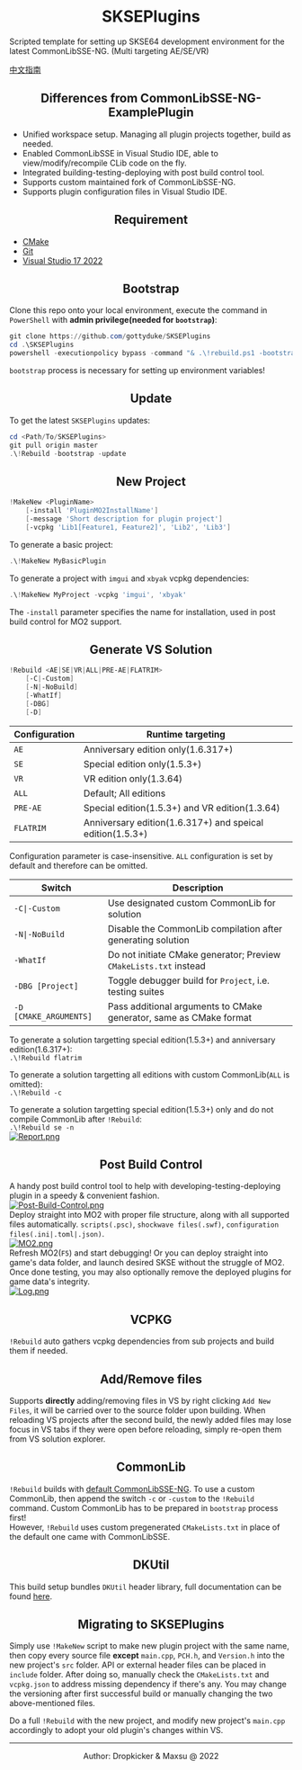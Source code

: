 <h1 align="center">SKSEPlugins</h1>
Scripted template for setting up SKSE64 development environment for the latest CommonLibSSE-NG. (Multi targeting AE/SE/VR)  

[中文指南](https://github.com/gottyduke/PluginTutorialCN)


<h2 align="center">Differences from CommonLibSSE-NG-ExamplePlugin</h2>

+ Unified workspace setup. Managing all plugin projects together, build as needed.  
+ Enabled CommonLibSSE in Visual Studio IDE, able to view/modify/recompile CLib code on the fly.
+ Integrated building-testing-deploying with post build control tool.
+ Supports custom maintained fork of CommonLibSSE-NG.
+ Supports plugin configuration files in Visual Studio IDE.


<h2 align="center">Requirement</h2>

+ [CMake](https://cmake.org)
+ [Git](https://git-scm.com)
+ [Visual Studio 17 2022](https://visualstudio.microsoft.com)


<h2 align="center">Bootstrap</h2>

Clone this repo onto your local environment, execute the command in `PowerShell` with **admin privilege(needed for `bootstrap`)**:  
```powershell
git clone https://github.com/gottyduke/SKSEPlugins
cd .\SKSEPlugins
powershell -executionpolicy bypass -command "& .\!rebuild.ps1 -bootstrap"
```  
`bootstrap` process is necessary for setting up environment variables!  

<h2 align="center">Update</h2>

To get the latest `SKSEPlugins` updates:  
```powershell
cd <Path/To/SKSEPlugins>
git pull origin master
.\!Rebuild -bootstrap -update
```

<h2 align="center">New Project</h2>

```powershell
!MakeNew <PluginName> 
    [-install 'PluginMO2InstallName'] 
    [-message 'Short description for plugin project'] 
    [-vcpkg 'Lib1[Feature1, Feature2]', 'Lib2', 'Lib3']
```
To generate a basic project:
```powershell
.\!MakeNew MyBasicPlugin
```

To generate a project with `imgui` and `xbyak` vcpkg dependencies:  
```powershell
.\!MakeNew MyProject -vcpkg 'imgui', 'xbyak'
```  
The `-install` parameter specifies the name for installation, used in post build control for MO2 support.

<h2 align="center">Generate VS Solution</h2>

```powershell
!Rebuild <AE|SE|VR|ALL|PRE-AE|FLATRIM>
    [-C|-Custom] 
    [-N|-NoBuild]
    [-WhatIf]
    [-DBG]
    [-D]
```
|Configuration|Runtime targeting|
|-|-|
|`AE`|Anniversary edition only(1.6.317+)|
|`SE`|Special edition only(1.5.3+)|
|`VR`|VR edition only(1.3.64)|
|`ALL`|Default; All editions|
|`PRE-AE`|Special edition(1.5.3+) and VR edition(1.3.64)|
|`FLATRIM`|Anniversary edition(1.6.317+) and speical edition(1.5.3+)|  

Configuration parameter is case-insensitive. `ALL` configuration is set by default and therefore can be omitted.  

|Switch|Description|
|-|-|
|`-C\|-Custom`|Use designated custom CommonLib for solution|
|`-N\|-NoBuild`|Disable the CommonLib compilation after generating solution|
|`-WhatIf`|Do not initiate CMake generator; Preview `CMakeLists.txt` instead|
|`-DBG [Project]`|Toggle debugger build for `Project`, i.e. testing suites|
|`-D [CMAKE_ARGUMENTS]`|Pass additional arguments to CMake generator, same as CMake format|

To generate a solution targetting special edition(1.5.3+) and anniversary edition(1.6.317+):  
`.\!Rebuild flatrim`  

To generate a solution targetting all editions with custom CommonLib(`ALL` is omitted):  
`.\!Rebuild -c`  

To generate a solution targetting special edition(1.5.3+) only and do not compile CommonLib after `!Rebuild`:  
`.\!Rebuild se -n`  
[![Report.png](https://i.postimg.cc/rpmByPWv/Report.png)](https://postimg.cc/rDBnQgfJ)

<h2 align="center">Post Build Control</h2>

A handy post build control tool to help with developing-testing-deploying plugin in a speedy & convenient fashion.  
[![Post-Build-Control.png](https://i.postimg.cc/L8jgsxk6/Post-Build-Control.png)](https://postimg.cc/K1v8qrsd)  
Deploy straight into MO2 with proper file structure, along with all supported files automatically. `scripts(.psc)`, `shockwave files(.swf)`, `configuration files(.ini|.toml|.json)`.  
[![MO2.png](https://i.postimg.cc/pdhs6bKX/MO2.png)](https://postimg.cc/R3m1WYPj)  
Refresh MO2(`F5`) and start debugging! Or you can deploy straight into game's data folder, and launch desired SKSE without the struggle of MO2. Once done testing, you may also optionally remove the deployed plugins for game data's integrity.  
[![Log.png](https://i.postimg.cc/KjRjnNdV/Log.png)](https://postimg.cc/WqcsVMp6)  

<h2 align="center">VCPKG</h2>

`!Rebuild` auto gathers vcpkg dependencies from sub projects and build them if needed.  

<h2 align="center">Add/Remove files</h2>

Supports **directly** adding/removing files in VS by right clicking `Add New Files`, it will be carried over to the source folder upon building. When reloading VS projects after the second build, the newly added files may lose focus in VS tabs if they were open before reloading, simply re-open them from VS solution explorer.   

<h2 align="center">CommonLib</h2>

`!Rebuild` builds with [default CommonLibSSE-NG](https://github.com/CharmedBaryon/CommonLibSSE-NG). To use a custom CommonLib, then append the switch `-c` or `-custom` to the `!Rebuild` command. Custom CommonLib has to be prepared in `bootstrap` process first!  
However, `!Rebuild` uses custom pregenerated `CMakeLists.txt` in place of the default one came with CommonLibSSE.

<h2 align="center">DKUtil</h2>

This build setup bundles `DKUtil` header library, full documentation can be found [here](https://github.com/gottyduke/DKUtil).


<h2 align="center">Migrating to SKSEPlugins</h2>

Simply use `!MakeNew` script to make new plugin project with the same name, then copy every source file **except** `main.cpp`, `PCH.h`, and `Version.h` into the new project's `src` folder. API or external header files can be placed in `include` folder. After doing so, manually check the `CMakeLists.txt` and `vcpkg.json` to address missing dependency if there's any. You may change the versioning after first successful build or manually changing the two above-mentioned files.  

Do a full `!Rebuild` with the new project, and modify new project's `main.cpp` accordingly to adopt your old plugin's changes within VS.  

---
<p align="center">Author: Dropkicker & Maxsu @ 2022</p>
